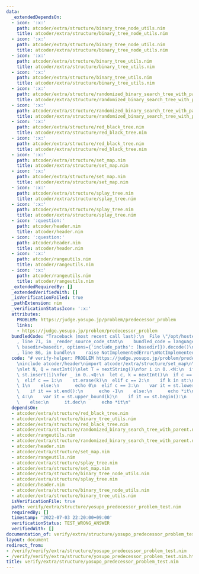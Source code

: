 ```yaml
---
data:
  _extendedDependsOn:
  - icon: ':x:'
    path: atcoder/extra/structure/binary_tree_node_utils.nim
    title: atcoder/extra/structure/binary_tree_node_utils.nim
  - icon: ':x:'
    path: atcoder/extra/structure/binary_tree_node_utils.nim
    title: atcoder/extra/structure/binary_tree_node_utils.nim
  - icon: ':x:'
    path: atcoder/extra/structure/binary_tree_utils.nim
    title: atcoder/extra/structure/binary_tree_utils.nim
  - icon: ':x:'
    path: atcoder/extra/structure/binary_tree_utils.nim
    title: atcoder/extra/structure/binary_tree_utils.nim
  - icon: ':x:'
    path: atcoder/extra/structure/randomized_binary_search_tree_with_parent.nim
    title: atcoder/extra/structure/randomized_binary_search_tree_with_parent.nim
  - icon: ':x:'
    path: atcoder/extra/structure/randomized_binary_search_tree_with_parent.nim
    title: atcoder/extra/structure/randomized_binary_search_tree_with_parent.nim
  - icon: ':x:'
    path: atcoder/extra/structure/red_black_tree.nim
    title: atcoder/extra/structure/red_black_tree.nim
  - icon: ':x:'
    path: atcoder/extra/structure/red_black_tree.nim
    title: atcoder/extra/structure/red_black_tree.nim
  - icon: ':x:'
    path: atcoder/extra/structure/set_map.nim
    title: atcoder/extra/structure/set_map.nim
  - icon: ':x:'
    path: atcoder/extra/structure/set_map.nim
    title: atcoder/extra/structure/set_map.nim
  - icon: ':x:'
    path: atcoder/extra/structure/splay_tree.nim
    title: atcoder/extra/structure/splay_tree.nim
  - icon: ':x:'
    path: atcoder/extra/structure/splay_tree.nim
    title: atcoder/extra/structure/splay_tree.nim
  - icon: ':question:'
    path: atcoder/header.nim
    title: atcoder/header.nim
  - icon: ':question:'
    path: atcoder/header.nim
    title: atcoder/header.nim
  - icon: ':x:'
    path: atcoder/rangeutils.nim
    title: atcoder/rangeutils.nim
  - icon: ':x:'
    path: atcoder/rangeutils.nim
    title: atcoder/rangeutils.nim
  _extendedRequiredBy: []
  _extendedVerifiedWith: []
  _isVerificationFailed: true
  _pathExtension: nim
  _verificationStatusIcon: ':x:'
  attributes:
    PROBLEM: https://judge.yosupo.jp/problem/predecessor_problem
    links:
    - https://judge.yosupo.jp/problem/predecessor_problem
  bundledCode: "Traceback (most recent call last):\n  File \"/opt/hostedtoolcache/Python/3.10.5/x64/lib/python3.10/site-packages/onlinejudge_verify/documentation/build.py\"\
    , line 71, in _render_source_code_stat\n    bundled_code = language.bundle(stat.path,\
    \ basedir=basedir, options={'include_paths': [basedir]}).decode()\n  File \"/opt/hostedtoolcache/Python/3.10.5/x64/lib/python3.10/site-packages/onlinejudge_verify/languages/nim.py\"\
    , line 86, in bundle\n    raise NotImplementedError\nNotImplementedError\n"
  code: "# verify-helper: PROBLEM https://judge.yosupo.jp/problem/predecessor_problem\n\
    \ninclude atcoder/header\nimport atcoder/extra/structure/set_map\n\nvar st = initSortedSet[int]()\n\
    \nlet N, Q = nextInt()\nlet T = nextString()\nfor i in 0..<N:\n  if T[i] == '1':\
    \ st.insert(i)\nfor _ in 0..<Q:\n  let c, k = nextInt()\n  if c == 0:\n    st.insert(k)\n\
    \  elif c == 1:\n    st.erase(k)\n  elif c == 2:\n    if k in st:\n      echo\
    \ 1\n    else:\n      echo 0\n  elif c == 3:\n    var it = st.lower_bound(k)\n\
    \    if it == st.end():\n      echo -1\n    else:\n      echo *it\n  elif c ==\
    \ 4:\n    var it = st.upper_bound(k)\n    if it == st.begin():\n      echo -1\n\
    \    else:\n      it.dec\n      echo *it\n"
  dependsOn:
  - atcoder/extra/structure/red_black_tree.nim
  - atcoder/extra/structure/binary_tree_utils.nim
  - atcoder/extra/structure/red_black_tree.nim
  - atcoder/extra/structure/randomized_binary_search_tree_with_parent.nim
  - atcoder/rangeutils.nim
  - atcoder/extra/structure/randomized_binary_search_tree_with_parent.nim
  - atcoder/header.nim
  - atcoder/extra/structure/set_map.nim
  - atcoder/rangeutils.nim
  - atcoder/extra/structure/splay_tree.nim
  - atcoder/extra/structure/set_map.nim
  - atcoder/extra/structure/binary_tree_node_utils.nim
  - atcoder/extra/structure/splay_tree.nim
  - atcoder/header.nim
  - atcoder/extra/structure/binary_tree_node_utils.nim
  - atcoder/extra/structure/binary_tree_utils.nim
  isVerificationFile: true
  path: verify/extra/structure/yosupo_predecessor_problem_test.nim
  requiredBy: []
  timestamp: '2022-07-03 22:20:00+09:00'
  verificationStatus: TEST_WRONG_ANSWER
  verifiedWith: []
documentation_of: verify/extra/structure/yosupo_predecessor_problem_test.nim
layout: document
redirect_from:
- /verify/verify/extra/structure/yosupo_predecessor_problem_test.nim
- /verify/verify/extra/structure/yosupo_predecessor_problem_test.nim.html
title: verify/extra/structure/yosupo_predecessor_problem_test.nim
---
```

